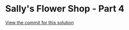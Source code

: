 # Sally's Flower Shop - Part 4

[View the commit for this solution](https://github.com/odoo-ps/psae-btco/commit/8d6f0de2fe32156d49b0c935ddbf43c837a92c4d)